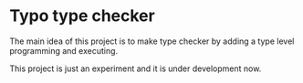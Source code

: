 Typo type checker
=================

The main idea of this project is to make type checker by adding a type level programming and executing.

This project is just an experiment and it is under development now.
